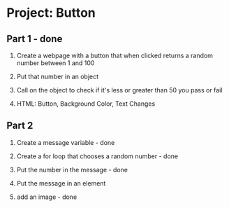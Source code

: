 # Project: Button

## Part 1 - done

1. Create a webpage with a button that when clicked returns a random number
between 1 and 100

2. Put that number in an object

3. Call on the object to check if it's less or greater than 50 you pass or fail

4. HTML: Button, Background Color, Text Changes

## Part 2

1. Create a message variable - done

2. Create a for loop that chooses a random number - done

3. Put the number in the message - done

4. Put the message in an element

5. add an image - done
